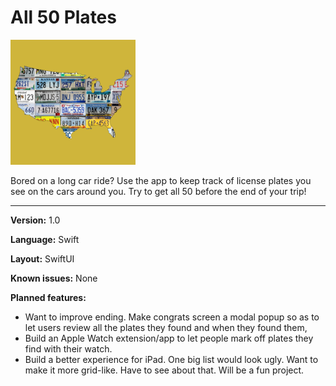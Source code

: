 # All 50 Plates

<img src="icon_1024.png" alt="All 50 Plates icon image" width="200" />

Bored on a long car ride? Use the app to keep track of license plates you see on the cars around you. Try to get all 50 before the end of your trip!

--- 

**Version:** 1.0

**Language:** Swift

**Layout:** SwiftUI

**Known issues:** None

**Planned features:**
* Want to improve ending. Make congrats screen a modal popup so as to let users review all the plates they found and when they found them, 
* Build an Apple Watch extension/app to let people mark off plates they find with their watch. 
* Build a better experience for iPad. One big list would look ugly. Want to make it more grid-like. Have to see about that. Will be a fun project.